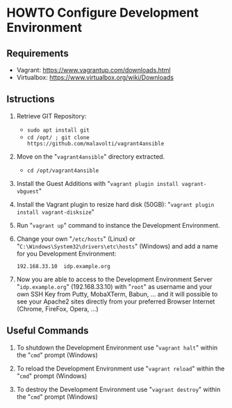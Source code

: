 # HOWTO Configure Development Environment

## Requirements
* Vagrant: https://www.vagrantup.com/downloads.html
* Virtualbox: https://www.virtualbox.org/wiki/Downloads

## Istructions
1. Retrieve GIT Repository:
   * ```sudo apt install git```
   * ```cd /opt/ ; git clone https://github.com/malavolti/vagrant4ansible``` 
2. Move on the "```vagrant4ansible```" directory extracted.
   * ```cd /opt/vagrant4ansible```
3. Install the Guest Additions with "```vagrant plugin install vagrant-vbguest```"
4. Install the Vagrant plugin to resize hard disk (50GB): "```vagrant plugin install vagrant-disksize```"
5. Run "```vagrant up```" command to instance the Development Environment.
6. Change your own "```/etc/hosts```" (Linux) or "```C:\Windows\System32\drivers\etc\hosts```" (Windows) and add a name for you Development Environment:

    ```192.168.33.10  idp.example.org```
   
7. Now you are able to access to the Development Environment Server "```idp.example.org```" (192.168.33.10) with "```root```" as username and your own SSH Key from Putty, MobaXTerm, Babun, ... 
   and it will possible to see your Apache2 sites directly from your preferred Browser Internet (Chrome, FireFox, Opera, ...)

## Useful Commands
1. To shutdown the Development Environment use "```vagrant halt```" within the "```cmd```" prompt (Windows)

2. To reload the Development Environment use "```vagrant reload```" within the "```cmd```" prompt (Windows)

3. To destroy the Development Environment use "```vagrant destroy```" within the "```cmd```" prompt (Windows)
